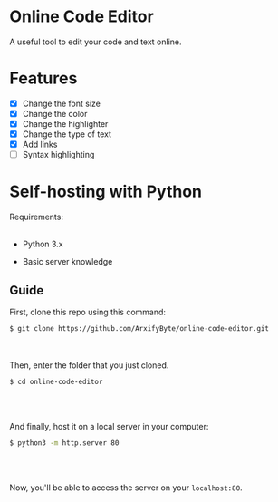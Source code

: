 # Online Code Editor
A useful tool to edit your code and text online.
# Features
- [x] Change the font size 
- [x] Change the color 
- [x] Change the highlighter 
- [x] Change the type of text
- [x] Add links
- [ ] Syntax highlighting
# Self-hosting with Python
Requirements:<br><br>

* Python 3.x

* Basic server knowledge 

## Guide

First, clone this repo using this command:<br>
```sh
$ git clone https://github.com/ArxifyByte/online-code-editor.git
```
<br><br>
Then, enter the folder that you just cloned.<br>
```sh
$ cd online-code-editor
```
<br><br>

And finally, host it on a local server in your computer:<br>
```sh
$ python3 -m http.server 80
```
<br><br>

Now, you'll be able to access the server on your `localhost:80`.
